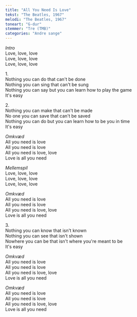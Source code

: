 ```yaml
---
title: "All You Need Is Love"
tekst: "The Beatles, 1967"
melodi: "The Beatles, 1967"
toneart: "G-dur"
stemmer: "Tre (TMB)"
categories: "Andre sange"
---
```


*Intro*\
Love, love, love\
Love, love, love\
Love, love, love

1\.\
Nothing you can do that can't be done\
Nothing you can sing that can't be sung\
Nothing you can say but you can learn how to play the game\
It's easy

2\.\
Nothing you can make that can't be made\
No one you can save that can't be saved\
Nothing you can do but you can learn how to be you in time\
It's easy

*Omkvæd*\
All you need is love\
All you need is love\
All you need is love, love\
Love is all you need

*Mellemspil*\
Love, love, love\
Love, love, love\
Love, love, love

*Omkvæd*\
All you need is love\
All you need is love\
All you need is love, love\
Love is all you need

3\.\
Nothing you can know that isn't known\
Nothing you can see that isn't shown\
Nowhere you can be that isn't where you're meant to be\
It's easy

*Omkvæd*\
All you need is love\
All you need is love\
All you need is love, love\
Love is all you need

*Omkvæd*\
All you need is love\
All you need is love\
All you need is love, love\
Love is all you need